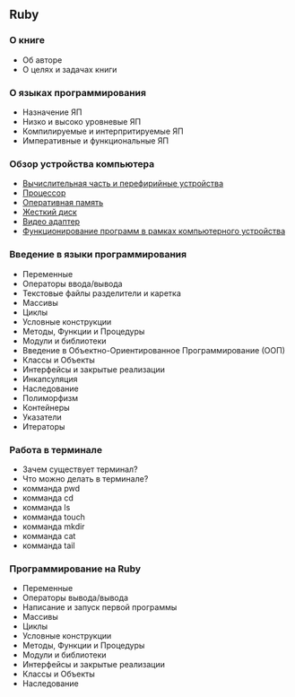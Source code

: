 ## Ruby

### О книге

* Об авторе
* О целях и задачах книги

### О языках программирования

* Назначение ЯП
* Низко и высоко уровневые ЯП
* Компилируемые и интерпритируемые ЯП
* Императивные и функциональные ЯП

### Обзор устройства компьютера

* [Вычислительная часть и перефирийные устройства](https://github.com/the-blog/the-blog/blob/master/pages/page-1.md)
* [Процессор](https://github.com/the-blog/the-blog/blob/master/pages/page-2.md)
* [Оперативная память](https://github.com/the-blog/the-blog/blob/master/pages/page-3.md)
* [Жесткий диск](https://github.com/the-blog/the-blog/blob/master/pages/page-4.md)
* [Видео адаптер](https://github.com/the-blog/the-blog/blob/master/pages/page-5.md)
* [Функционирование программ в рамках компьютерного устройства](https://github.com/the-blog/the-blog/blob/master/pages/page-6.md)

### Введение в языки программирования

* Переменные
* Операторы ввода/вывода
* Текстовые файлы разделители и каретка
* Массивы
* Циклы
* Условные конструкции
* Методы, Функции и Процедуры
* Модули и библиотеки
* Введение в Объектно-Ориентированное Программирование (ООП)
* Классы и Объекты
* Интерфейсы и закрытые реализации
* Инкапсуляция
* Наследование
* Полиморфизм
* Контейнеры
* Указатели
* Итераторы

### Работа в терминале

* Зачем существует терминал?
* Что можно делать в терминале?
* комманда pwd
* комманда cd
* комманда ls
* комманда touch
* комманда mkdir
* комманда cat
* комманда tail

### Программирование на Ruby

* Переменные
* Операторы вывода/вывода
* Написание и запуск первой программы
* Массивы
* Циклы
* Условные конструкции
* Методы, Функции и Процедуры
* Модули и библиотеки
* Интерфейсы и закрытые реализации
* Классы и Объекты
* Наследование
